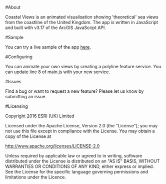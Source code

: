 <img src="">

#About

Coastal Views is an animated visualisation showing 'theoretical' sea views from the coastline of the United Kingdom. The app is written in JavaScript and built with v3.17 of the ArcGIS JavaScript API.


#Sample

You can try a live sample of the app [here](http://apps.esriuk.com/app/CoastalViews/2/wmt/view/49c7d86935944b2cbb616a35f3f29ed2/index.html).

#Configuring

You can animate your own views by creating a polyline feature service. You can update line 8 of main.js with your new service.

#Issues

Find a bug or want to request a new feature? Please let us know by submitting an issue.

#Licensing

Copyright 2016 ESRI (UK) Limited

Licensed under the Apache License, Version 2.0 (the "License"); you may not use this file except in compliance with the License. You may obtain a copy of the License at

http://www.apache.org/licenses/LICENSE-2.0

Unless required by applicable law or agreed to in writing, software distributed under the License is distributed on an "AS IS" BASIS, WITHOUT WARRANTIES OR CONDITIONS OF ANY KIND, either express or implied. See the License for the specific language governing permissions and limitations under the Licence.